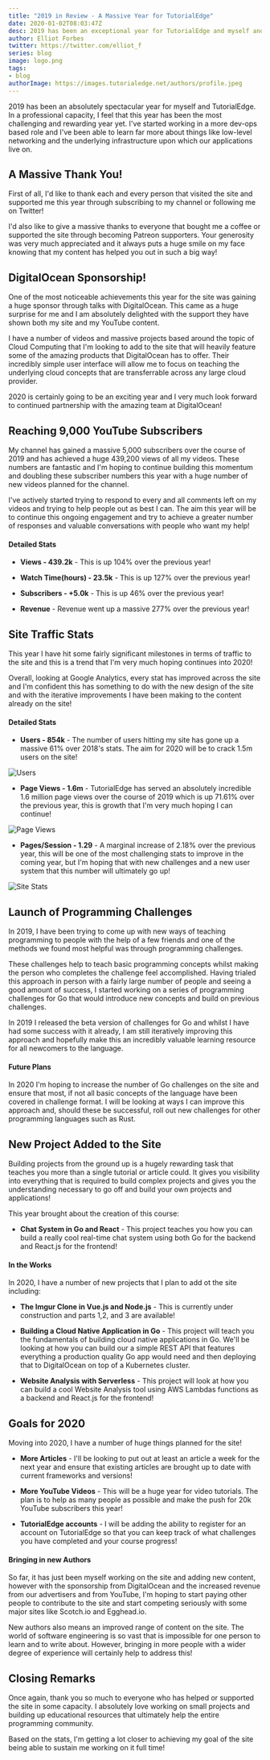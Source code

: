 ```yaml
---
title: "2019 in Review - A Massive Year for TutorialEdge"
date: 2020-01-02T08:03:47Z
desc: 2019 has been an exceptional year for TutorialEdge and myself and in this post I cover all the things that have happened in 2019!
author: Elliot Forbes
twitter: https://twitter.com/elliot_f
series: blog
image: logo.png
tags:
- blog
authorImage: https://images.tutorialedge.net/authors/profile.jpeg
---
```


2019 has been an absolutely spectacular year for myself and TutorialEdge. In a professional capacity, I feel that this year has been the most challenging and rewarding year yet. I've started working in a more dev-ops based role and I've been able to learn far more about things like low-level networking and the underlying infrastructure upon which our applications live on.

## A Massive Thank You!

First of all, I'd like to thank each and every person that visited the site and supported me this year through subscribing to my channel or following me on Twitter! 

I'd also like to give a massive thanks to everyone that bought me a coffee or supported the site through becoming Patreon supporters. Your generosity was very much appreciated and it always puts a huge smile on my face knowing that my content has helped you out in such a big way!

## DigitalOcean Sponsorship!

One of the most noticeable achievements this year for the site was gaining a huge sponsor through talks with DigitalOcean. This came as a huge surprise for me and I am absolutely delighted with the support they have shown both my site and my YouTube content. 

I have a number of videos and massive projects based around the topic of Cloud Computing that I'm looking to add to the site that will heavily feature some of the amazing products that DigitalOcean has to offer. Their incredibly simple user interface will allow me to focus on teaching the underlying cloud concepts that are transferrable across any large cloud provider.  

2020 is certainly going to be an exciting year and I very much look forward to continued partnership with the amazing team at DigitalOcean!

## Reaching 9,000 YouTube Subscribers

My channel has gained a massive 5,000 subscribers over the course of 2019 and has achieved a huge 439,200 views of all my videos. These numbers are fantastic and I'm hoping to continue building this momentum and doubling these subscriber numbers this year with a huge number of new videos planned for the channel.

I've actively started trying to respond to every and all comments left on my videos and trying to help people out as best I can. The aim this year will be to continue this ongoing engagement and try to achieve a greater number of responses and valuable conversations with people who want my help!

#### Detailed Stats

* **Views - 439.2k** - This is up 104% over the previous year!

* **Watch Time(hours) - 23.5k** - This is up 127% over the previous year!

* **Subscribers - +5.0k** - This is up 46% over the previous year!

* **Revenue** - Revenue went up a massive 277% over the previous year! 

## Site Traffic Stats

This year I have hit some fairly significant milestones in terms of traffic to the site and this is a trend that I'm very much hoping continues into 2020! 

Overall, looking at Google Analytics, every stat has improved across the site and I'm confident this has something to do with the new design of the site and with the iterative improvements I have been making to the content already on the site!

#### Detailed Stats

* **Users - 854k** - The number of users hitting my site has gone up a massive 61% over 2018's stats. The aim for 2020 will be to crack 1.5m users on the site!

![Users](https://images.tutorialedge.net/images/blog/users.png)

* **Page Views - 1.6m** - TutorialEdge has served an absolutely incredible 1.6 million page views over the course of 2019 which is up 71.61% over the previous year, this is growth that I'm very much hoping I can continue!

![Page Views](https://images.tutorialedge.net/images/blog/page-views.png)

* **Pages/Session - 1.29** - A marginal increase of 2.18% over the previous year, this will be one of the most challenging stats to improve in the coming year, but I'm hoping that with new challenges and a new user system that this number will ultimately go up!

![Site Stats](https://images.tutorialedge.net/images/blog/site-stats.png)

## Launch of Programming Challenges

In 2019, I have been trying to come up with new ways of teaching programming to people with the help of a few friends and one of the methods we found most helpful was through programming challenges. 

These challenges help to teach basic programming concepts whilst making the person who completes the challenge feel accomplished. Having trialed this approach in person with a fairly large number of people and seeing a good amount of success, I started working on a series of programming challenges for Go that would introduce new concepts and build on previous challenges. 

In 2019 I released the beta version of challenges for Go and whilst I have had some success with it already, I am still iteratively improving this approach and hopefully make this an incredibly valuable learning resource for all newcomers to the language.

#### Future Plans

In 2020 I'm hoping to increase the number of Go challenges on the site and ensure that most, if not all basic concepts of the language have been covered in challenge format. I will be looking at ways I can improve this approach and, should these be successful, roll out new challenges for other programming languages such as Rust.

## New Project Added to the Site

Building projects from the ground up is a hugely rewarding task that teaches you more than a single tutorial or article could. It gives you visibility into everything that is required to build complex projects and gives you the understanding necessary to go off and build your own projects and applications!

This year brought about the creation of this course:

* **Chat System in Go and React** - This project teaches you how you can build a really cool real-time chat system using both Go for the backend and React.js for the frontend!

#### In the Works

In 2020, I have a number of new projects that I plan to add ot the site including:

* **The Imgur Clone in Vue.js and Node.js** - This is currently under construction and parts 1,2, and 3 are available!

* **Building a Cloud Native Application in Go** - This project will teach you the fundamentals of building cloud native applications in Go. We'll be looking at how you can build our a simple REST API that features everything a production quality Go app would need and then deploying that to DigitalOcean on top of a Kubernetes cluster.

* **Website Analysis with Serverless** - This project will look at how you can build a cool Website Analysis tool using AWS Lambdas functions as a backend and React.js for the frontend! 

## Goals for 2020

Moving into 2020, I have a number of huge things planned for the site!

* **More Articles** - I'll be looking to put out at least an article a week for the next year and ensure that existing articles are brought up to date with current frameworks and versions!

* **More YouTube Videos** - This will be a huge year for video tutorials. The plan is to help as many people as possible and make the push for 20k YouTube subscribers this year!

* **TutorialEdge accounts** - I will be adding the ability to register for an account on TutorialEdge so that you can keep track of what challenges you have completed and your course progress! 

#### Bringing in new Authors

So far, it has just been myself working on the site and adding new content, however with the sponsorship from DigitalOcean and the increased revenue from our advertisers and from YouTube, I'm hoping to start paying other people to contribute to the site and start competing seriously with some major sites like Scotch.io and Egghead.io.

New authors also means an improved range of content on the site. The world of software engineering is so vast that is impossible for one person to learn and to write about. However, bringing in more people with a wider degree of experience will certainly help to address this!

## Closing Remarks

Once again, thank you so much to everyone who has helped or supported the site in some capacity. I absolutely love working on small projects and building up educational resources that ultimately help the entire programming community.

Based on the stats, I'm getting a lot closer to achieving my goal of the site being able to sustain me working on it full time!